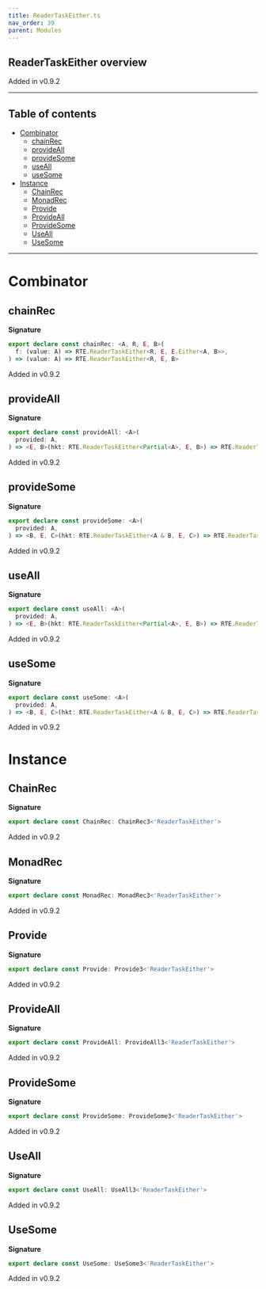```yaml
---
title: ReaderTaskEither.ts
nav_order: 39
parent: Modules
---
```


## ReaderTaskEither overview

Added in v0.9.2

---

<h2 class="text-delta">Table of contents</h2>

- [Combinator](#combinator)
  - [chainRec](#chainrec)
  - [provideAll](#provideall)
  - [provideSome](#providesome)
  - [useAll](#useall)
  - [useSome](#usesome)
- [Instance](#instance)
  - [ChainRec](#chainrec)
  - [MonadRec](#monadrec)
  - [Provide](#provide)
  - [ProvideAll](#provideall)
  - [ProvideSome](#providesome)
  - [UseAll](#useall)
  - [UseSome](#usesome)

---

# Combinator

## chainRec

**Signature**

```ts
export declare const chainRec: <A, R, E, B>(
  f: (value: A) => RTE.ReaderTaskEither<R, E, E.Either<A, B>>,
) => (value: A) => RTE.ReaderTaskEither<R, E, B>
```

Added in v0.9.2

## provideAll

**Signature**

```ts
export declare const provideAll: <A>(
  provided: A,
) => <E, B>(hkt: RTE.ReaderTaskEither<Partial<A>, E, B>) => RTE.ReaderTaskEither<unknown, E, B>
```

Added in v0.9.2

## provideSome

**Signature**

```ts
export declare const provideSome: <A>(
  provided: A,
) => <B, E, C>(hkt: RTE.ReaderTaskEither<A & B, E, C>) => RTE.ReaderTaskEither<B, E, C>
```

Added in v0.9.2

## useAll

**Signature**

```ts
export declare const useAll: <A>(
  provided: A,
) => <E, B>(hkt: RTE.ReaderTaskEither<Partial<A>, E, B>) => RTE.ReaderTaskEither<unknown, E, B>
```

Added in v0.9.2

## useSome

**Signature**

```ts
export declare const useSome: <A>(
  provided: A,
) => <B, E, C>(hkt: RTE.ReaderTaskEither<A & B, E, C>) => RTE.ReaderTaskEither<B, E, C>
```

Added in v0.9.2

# Instance

## ChainRec

**Signature**

```ts
export declare const ChainRec: ChainRec3<'ReaderTaskEither'>
```

Added in v0.9.2

## MonadRec

**Signature**

```ts
export declare const MonadRec: MonadRec3<'ReaderTaskEither'>
```

Added in v0.9.2

## Provide

**Signature**

```ts
export declare const Provide: Provide3<'ReaderTaskEither'>
```

Added in v0.9.2

## ProvideAll

**Signature**

```ts
export declare const ProvideAll: ProvideAll3<'ReaderTaskEither'>
```

Added in v0.9.2

## ProvideSome

**Signature**

```ts
export declare const ProvideSome: ProvideSome3<'ReaderTaskEither'>
```

Added in v0.9.2

## UseAll

**Signature**

```ts
export declare const UseAll: UseAll3<'ReaderTaskEither'>
```

Added in v0.9.2

## UseSome

**Signature**

```ts
export declare const UseSome: UseSome3<'ReaderTaskEither'>
```

Added in v0.9.2
